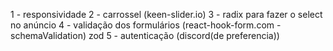 1 - responsividade
2 - carrossel (keen-slider.io)
3 - radix para fazer o select no anúncio
4 - validação dos formulários (react-hook-form.com - schemaValidation) zod
5 - autenticação (discord(de preferencia))

